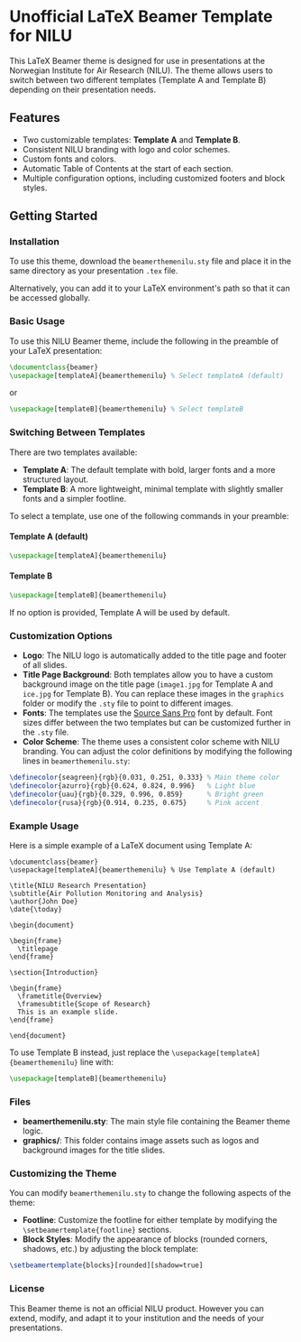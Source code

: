 # Unofficial LaTeX Beamer Template for NILU

This LaTeX Beamer theme is designed for use in presentations at the Norwegian Institute for Air Research (NILU). The theme allows users to switch between two different templates (Template A and Template B) depending on their presentation needs. 

## Features
- Two customizable templates: **Template A** and **Template B**.
- Consistent NILU branding with logo and color schemes.
- Custom fonts and colors.
- Automatic Table of Contents at the start of each section.
- Multiple configuration options, including customized footers and block styles.

## Getting Started

### Installation

To use this theme, download the `beamerthemenilu.sty` file and place it in the same directory as your presentation `.tex` file. 

Alternatively, you can add it to your LaTeX environment's path so that it can be accessed globally.

### Basic Usage

To use this NILU Beamer theme, include the following in the preamble of your LaTeX presentation:

```latex
\documentclass{beamer}
\usepackage[templateA]{beamerthemenilu} % Select templateA (default)
```

or

```latex
\usepackage[templateB]{beamerthemenilu} % Select templateB
```

### Switching Between Templates

There are two templates available:
- **Template A**: The default template with bold, larger fonts and a more structured layout.
- **Template B**: A more lightweight, minimal template with slightly smaller fonts and a simpler footline.

To select a template, use one of the following commands in your preamble:

#### Template A (default)
```latex
\usepackage[templateA]{beamerthemenilu}
```

#### Template B
```latex
\usepackage[templateB]{beamerthemenilu}
```

If no option is provided, Template A will be used by default.

### Customization Options

- **Logo**: The NILU logo is automatically added to the title page and footer of all slides.
- **Title Page Background**: Both templates allow you to have a custom background image on the title page (`image1.jpg` for Template A and `ice.jpg` for Template B). You can replace these images in the `graphics` folder or modify the `.sty` file to point to different images.
- **Fonts**: The templates use the [Source Sans Pro](https://fonts.google.com/specimen/Source+Sans+Pro) font by default. Font sizes differ between the two templates but can be customized further in the `.sty` file.
- **Color Scheme**: The theme uses a consistent color scheme with NILU branding. You can adjust the color definitions by modifying the following lines in `beamerthemenilu.sty`:
  
```latex
\definecolor{seagreen}{rgb}{0.031, 0.251, 0.333} % Main theme color
\definecolor{azurro}{rgb}{0.624, 0.824, 0.996}   % Light blue
\definecolor{uau}{rgb}{0.329, 0.996, 0.859}      % Bright green
\definecolor{rusa}{rgb}{0.914, 0.235, 0.675}     % Pink accent
```

### Example Usage

Here is a simple example of a LaTeX document using Template A:

```late
\documentclass{beamer}
\usepackage[templateA]{beamerthemenilu} % Use Template A (default)

\title{NILU Research Presentation}
\subtitle{Air Pollution Monitoring and Analysis}
\author{John Doe}
\date{\today}

\begin{document}

\begin{frame}
  \titlepage
\end{frame}

\section{Introduction}

\begin{frame}
  \frametitle{Overview}
  \framesubtitle{Scope of Research}
  This is an example slide.
\end{frame}

\end{document}
```

To use Template B instead, just replace the `\usepackage[templateA]{beamerthemenilu}` line with:

```latex
\usepackage[templateB]{beamerthemenilu}
```

### Files

- **beamerthemenilu.sty**: The main style file containing the Beamer theme logic.
- **graphics/**: This folder contains image assets such as logos and background images for the title slides.

### Customizing the Theme

You can modify `beamerthemenilu.sty` to change the following aspects of the theme:
- **Footline**: Customize the footline for either template by modifying the `\setbeamertemplate{footline}` sections.
- **Block Styles**: Modify the appearance of blocks (rounded corners, shadows, etc.) by adjusting the block template:

```latex
\setbeamertemplate{blocks}[rounded][shadow=true]
```

### License
This Beamer theme is not an official NILU product. However you can extend, modify, and adapt it to your institution and the needs of your presentations.
